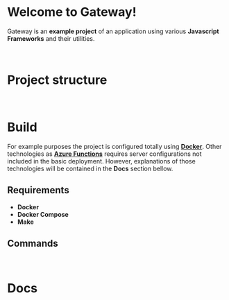 # Welcome to Gateway!

Gateway is an **example project** of an application using various **Javascript Frameworks** and their utilities.

<br/>

# Project structure

<br/>

# Build

For example purposes the project is configured totally using [**Docker**](). Other technologies as [**Azure Functions**]() requires server configurations not included in the basic deployment. However, explanations of those technologies will be contained in the **Docs** section bellow.

## Requirements

- **Docker**
- **Docker Compose**
- **Make**

## Commands

<br/>

# Docs

